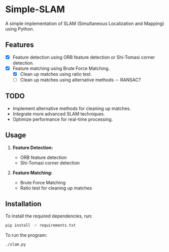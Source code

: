 # Simple-SLAM

A simple implementation of SLAM (Simultaneous Localization and Mapping) using Python.

## Features

- [x] Feature detection using ORB feature detection or Shi-Tomasi corner detection.
- [x] Feature matching using Brute Force Matching.
  - [x] Clean up matches using ratio test.
  - [ ] Clean up matches using alternative methods -- RANSAC?

## TODO

- Implement alternative methods for cleaning up matches.
- Integrate more advanced SLAM techniques.
- Optimize performance for real-time processing.

## Usage

1. **Feature Detection:**

   - ORB feature detection
   - Shi-Tomasi corner detection

2. **Feature Matching:**
   - Brute Force Matching
   - Ratio test for cleaning up matches

## Installation

To install the required dependencies, run:

```sh
pip install -r requirements.txt
```

To run the program:

```sh
./slam.py
```
